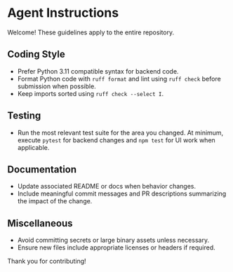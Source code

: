 # Agent Instructions

Welcome! These guidelines apply to the entire repository.

## Coding Style
- Prefer Python 3.11 compatible syntax for backend code.
- Format Python code with `ruff format` and lint using `ruff check` before submission when possible.
- Keep imports sorted using `ruff check --select I`.

## Testing
- Run the most relevant test suite for the area you changed. At minimum, execute `pytest` for backend changes and `npm test` for UI work when applicable.

## Documentation
- Update associated README or docs when behavior changes.
- Include meaningful commit messages and PR descriptions summarizing the impact of the change.

## Miscellaneous
- Avoid committing secrets or large binary assets unless necessary.
- Ensure new files include appropriate licenses or headers if required.

Thank you for contributing!

